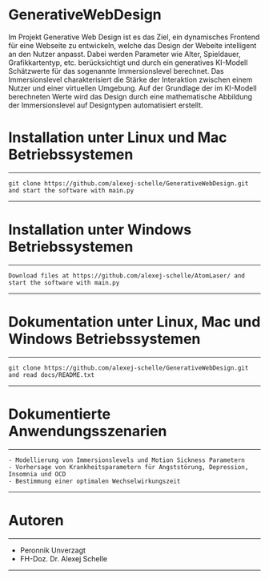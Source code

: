# GenerativeWebDesign
Im Projekt Generative Web Design ist es das Ziel, ein dynamisches Frontend für eine Webseite zu entwickeln, welche das Design der Webeite intelligent 
an den Nutzer anpasst. Dabei werden Parameter wie Alter, Spieldauer, Grafikkartentyp, etc. berücksichtigt und durch ein generatives KI-Modell
Schätzwerte für das sogenannte Immersionslevel berechnet. Das Immersionslevel charakterisiert die Stärke der Interaktion zwischen einem Nutzer und 
einer virtuellen Umgebung. Auf der Grundlage der im KI-Modell berechneten Werte wird das Design durch eine mathematische Abbildung der Immersionslevel 
auf Designtypen automatisiert erstellt.


# Installation unter Linux und Mac Betriebssystemen
*********************************************************************************************************************
    git clone https://github.com/alexej-schelle/GenerativeWebDesign.git and start the software with main.py
*********************************************************************************************************************

# Installation unter Windows Betriebssystemen
*********************************************************************************************************************
    Download files at https://github.com/alexej-schelle/AtomLaser/ and start the software with main.py
*********************************************************************************************************************

# Dokumentation unter Linux, Mac und Windows Betriebssystemen
*********************************************************************************************************************
    git clone https://github.com/alexej-schelle/GenerativeWebDesign.git and read docs/README.txt
*********************************************************************************************************************

# Dokumentierte Anwendungsszenarien
*********************************************************************************************************************

    - Modellierung von Immersionslevels und Motion Sickness Parametern
    - Vorhersage von Krankheitsparametern für Angststörung, Depression, Insomnia und OCD
    - Bestimmung einer optimalen Wechselwirkungszeit
    
*********************************************************************************************************************

# Autoren

*********************************************************************************************************************

- Peronnik Unverzagt   
- FH-Doz. Dr. Alexej Schelle

*********************************************************************************************************************



